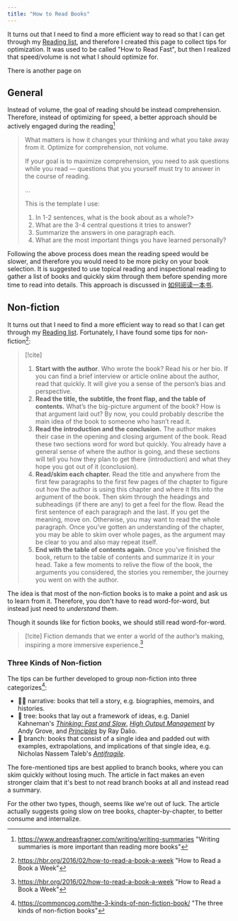 ```yaml
---
title: "How to Read Books"
---
```


It turns out that I need to find a more efficient way to read so that I can get through my [Reading list](📚%20books.md), and therefore I created this page to collect tips for optimization. It was used to be called "How to Read Fast", but then I realized that speed/volume is not what I should optimize for.  

There is another page on 
## General

Instead of volume, the goal of reading should be instead comprehension. Therefore, instead of optimizing for speed, a better approach should be actively engaged during the reading[^3]

> What matters is how it changes your thinking and what you take away from it. Optimize for comprehension, not volume.
> 
> If your goal is to maximize comprehension, you need to ask questions while you read — questions that you yourself must try to answer in the course of reading.
> 
> ... 
> 
> This is the template I use:
> 1. In 1-2 sentences, what is the book about as a whole?>     
> 2. What are the 3-4 central questions it tries to answer?
> 3. Summarize the answers in one paragraph each.
> 4. What are the most important things you have learned personally?

Following the above process does mean the reading speed would be slower, and therefore you would need to be more picky on your book selection. It is suggested to use topical reading and inspectional reading to gather a list of books and quickly skim through them before spending more time to read into details. This approach is discussed in [如何阅读一本书](notes/如何阅读一本书.md). 

## Non-fiction

It turns out that I need to find a more efficient way to read so that I can get through my [Reading list](📚%20books.md). Fortunately, I have found some tips for non-fiction[^1]:

> [!cite]
>  
> 1. **Start with the author**. Who wrote the book? Read his or her bio. If you can find a brief interview or article online about the author, read that quickly. It will give you a sense of the person’s bias and perspective. 
> 2. **Read the title, the subtitle, the front flap, and the table of contents.** What’s the big-picture argument of the book? How is that argument laid out? By now, you could probably describe the main idea of the book to someone who hasn’t read it. 
> 3. **Read the introduction and the conclusion.** The author makes their case in the opening and closing argument of the book. Read these two sections word for word but quickly. You already have a general sense of where the author is going, and these sections will tell you how they plan to get there (introduction) and what they hope you got out of it (conclusion). 
> 4. **Read/skim each chapter.** Read the title and anywhere from the first few paragraphs to the first few pages of the chapter to figure out how the author is using this chapter and where it fits into the argument of the book. Then skim through the headings and subheadings (if there are any) to get a feel for the flow. Read the first sentence of each paragraph and the last. If you get the meaning, move on. Otherwise, you may want to read the whole paragraph. Once you’ve gotten an understanding of the chapter, you may be able to skim over whole pages, as the argument may be clear to you and also may repeat itself. 
> 5. **End with the table of contents again.** Once you’ve finished the book, return to the table of contents and summarize it in your head. Take a few moments to relive the flow of the book, the arguments you considered, the stories you remember, the journey you went on with the author.

The idea is that most of the non-fiction books is to make a point and ask us to learn from it. Therefore, you don't have to read word-for-word, but instead just need to *understand* them. 

Though it sounds like for fiction books, we should still read word-for-word. 

> [!cite] Fiction demands that we enter a world of the author’s making, inspiring a more immersive experience.[^1]


### Three Kinds of Non-fiction

The tips can be further developed to group non-fiction into three categorizes[^2]:
- 💁‍♀️ narrative: books that tell a story, e.g. biographies, memoirs, and histories.
- 🌳 tree: books that lay out a framework of ideas, e.g. Daniel Kahneman's _[Thinking: Fast and Slow](https://www.amazon.com/Thinking-Fast-Slow-Daniel-Kahneman/dp/0374533555)_, _[High Output Management](https://www.amazon.com/High-Output-Management-Andrew-Grove/dp/0679762884)_ by Andy Grove, and _[Principles](https://www.amazon.com/Principles-Life-Work-Ray-Dalio/dp/1501124021)_ by Ray Dalio.
- 🌿 branch: books that consist of a single idea and padded out with examples, extrapolations, and implications of that single idea, e.g. Nicholas Nassem Taleb's _[Antifragile](https://www.amazon.com/Antifragile-Things-That-Disorder-Incerto/dp/0812979680)_.

The fore-mentioned tips are best applied to branch books, where you can skim quickly without losing much. The article in fact makes an even stronger claim that it's best to not read branch books at all and instead read a summary. 

For the other two types, though, seems like we're out of luck. The article actually suggests going slow on tree books, chapter-by-chapter, to better consume and internalize. 

[^1]: https://hbr.org/2016/02/how-to-read-a-book-a-week "How to Read a Book a Week" 
[^2]: https://commoncog.com/the-3-kinds-of-non-fiction-book/ "The three kinds of non-fiction books"
[^3]: https://www.andreasfragner.com/writing/writing-summaries "Writing summaries is more important than reading more books"